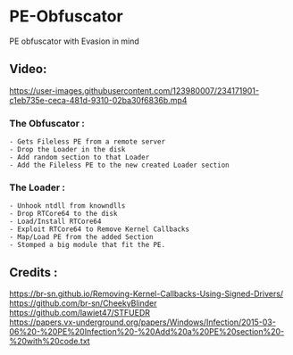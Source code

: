# PE-Obfuscator
PE obfuscator with Evasion in mind

## Video:
https://user-images.githubusercontent.com/123980007/234171901-c1eb735e-ceca-481d-9310-02ba30f6836b.mp4


### The Obfuscator :
    - Gets Fileless PE from a remote server
    - Drop the Loader in the disk 
    - Add random section to that Loader
    - Add the Fileless PE to the new created Loader section

### The Loader :
    - Unhook ntdll from knowndlls
    - Drop RTCore64 to the disk
    - Load/Install RTCore64
    - Exploit RTCore64 to Remove Kernel Callbacks
    - Map/Load PE from the added Section
    - Stomped a big module that fit the PE.
    
 ## Credits :
 https://br-sn.github.io/Removing-Kernel-Callbacks-Using-Signed-Drivers/  
 https://github.com/br-sn/CheekyBlinder  
 https://github.com/lawiet47/STFUEDR  
 https://papers.vx-underground.org/papers/Windows/Infection/2015-03-06%20-%20PE%20Infection%20-%20Add%20a%20PE%20section%20-%20with%20code.txt  
